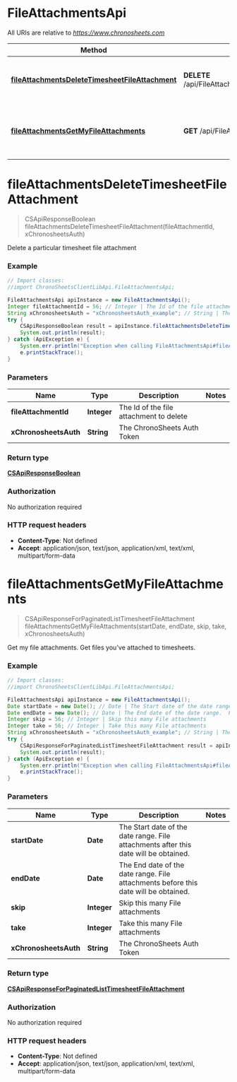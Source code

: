 # FileAttachmentsApi

All URIs are relative to *https://www.chronosheets.com*

Method | HTTP request | Description
------------- | ------------- | -------------
[**fileAttachmentsDeleteTimesheetFileAttachment**](FileAttachmentsApi.md#fileAttachmentsDeleteTimesheetFileAttachment) | **DELETE** /api/FileAttachments/DeleteTimesheetFileAttachment | Delete a particular timesheet file attachment
[**fileAttachmentsGetMyFileAttachments**](FileAttachmentsApi.md#fileAttachmentsGetMyFileAttachments) | **GET** /api/FileAttachments/GetMyFileAttachments | Get my file attachments.  Get files you&#39;ve attached to timesheets.


<a name="fileAttachmentsDeleteTimesheetFileAttachment"></a>
# **fileAttachmentsDeleteTimesheetFileAttachment**
> CSApiResponseBoolean fileAttachmentsDeleteTimesheetFileAttachment(fileAttachmentId, xChronosheetsAuth)

Delete a particular timesheet file attachment

### Example
```java
// Import classes:
//import ChronoSheetsClientLibApi.FileAttachmentsApi;

FileAttachmentsApi apiInstance = new FileAttachmentsApi();
Integer fileAttachmentId = 56; // Integer | The Id of the file attachment to delete
String xChronosheetsAuth = "xChronosheetsAuth_example"; // String | The ChronoSheets Auth Token
try {
    CSApiResponseBoolean result = apiInstance.fileAttachmentsDeleteTimesheetFileAttachment(fileAttachmentId, xChronosheetsAuth);
    System.out.println(result);
} catch (ApiException e) {
    System.err.println("Exception when calling FileAttachmentsApi#fileAttachmentsDeleteTimesheetFileAttachment");
    e.printStackTrace();
}
```

### Parameters

Name | Type | Description  | Notes
------------- | ------------- | ------------- | -------------
 **fileAttachmentId** | **Integer**| The Id of the file attachment to delete |
 **xChronosheetsAuth** | **String**| The ChronoSheets Auth Token |

### Return type

[**CSApiResponseBoolean**](CSApiResponseBoolean.md)

### Authorization

No authorization required

### HTTP request headers

 - **Content-Type**: Not defined
 - **Accept**: application/json, text/json, application/xml, text/xml, multipart/form-data

<a name="fileAttachmentsGetMyFileAttachments"></a>
# **fileAttachmentsGetMyFileAttachments**
> CSApiResponseForPaginatedListTimesheetFileAttachment fileAttachmentsGetMyFileAttachments(startDate, endDate, skip, take, xChronosheetsAuth)

Get my file attachments.  Get files you&#39;ve attached to timesheets.

### Example
```java
// Import classes:
//import ChronoSheetsClientLibApi.FileAttachmentsApi;

FileAttachmentsApi apiInstance = new FileAttachmentsApi();
Date startDate = new Date(); // Date | The Start date of the date range.  File attachments after this date will be obtained.
Date endDate = new Date(); // Date | The End date of the date range.  File attachments before this date will be obtained.
Integer skip = 56; // Integer | Skip this many File attachments
Integer take = 56; // Integer | Take this many File attachments
String xChronosheetsAuth = "xChronosheetsAuth_example"; // String | The ChronoSheets Auth Token
try {
    CSApiResponseForPaginatedListTimesheetFileAttachment result = apiInstance.fileAttachmentsGetMyFileAttachments(startDate, endDate, skip, take, xChronosheetsAuth);
    System.out.println(result);
} catch (ApiException e) {
    System.err.println("Exception when calling FileAttachmentsApi#fileAttachmentsGetMyFileAttachments");
    e.printStackTrace();
}
```

### Parameters

Name | Type | Description  | Notes
------------- | ------------- | ------------- | -------------
 **startDate** | **Date**| The Start date of the date range.  File attachments after this date will be obtained. |
 **endDate** | **Date**| The End date of the date range.  File attachments before this date will be obtained. |
 **skip** | **Integer**| Skip this many File attachments |
 **take** | **Integer**| Take this many File attachments |
 **xChronosheetsAuth** | **String**| The ChronoSheets Auth Token |

### Return type

[**CSApiResponseForPaginatedListTimesheetFileAttachment**](CSApiResponseForPaginatedListTimesheetFileAttachment.md)

### Authorization

No authorization required

### HTTP request headers

 - **Content-Type**: Not defined
 - **Accept**: application/json, text/json, application/xml, text/xml, multipart/form-data

